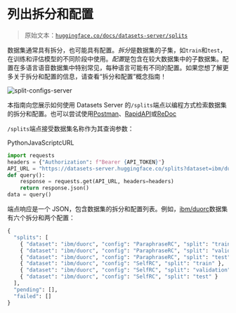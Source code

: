 # 列出拆分和配置

> 原始文本：[`huggingface.co/docs/datasets-server/splits`](https://huggingface.co/docs/datasets-server/splits)

数据集通常具有拆分，也可能具有配置。*拆分*是数据集的子集，如`train`和`test`，在训练和评估模型的不同阶段中使用。*配置*是包含在较大数据集中的子数据集。配置在多语言语音数据集中特别常见，每种语言可能有不同的配置。如果您想了解更多关于拆分和配置的信息，请查看“拆分和配置”概念指南！

![split-configs-server](img/688577f4daf8a4f28f06e2fe8b399ab5.png)

本指南向您展示如何使用 Datasets Server 的`/splits`端点以编程方式检索数据集的拆分和配置。也可以尝试使用[Postman](https://www.postman.com/huggingface/workspace/hugging-face-apis/request/23242779-f0cde3b9-c2ee-4062-aaca-65c4cfdd96f8)、[RapidAPI](https://rapidapi.com/hugging-face-hugging-face-default/api/hugging-face-datasets-api)或[ReDoc](https://redocly.github.io/redoc/?url=https://datasets-server.huggingface.co/openapi.json#operation/listSplits)

`/splits`端点接受数据集名称作为其查询参数：

PythonJavaScriptcURL

```py
import requests
headers = {"Authorization": f"Bearer {API_TOKEN}"}
API_URL = "https://datasets-server.huggingface.co/splits?dataset=ibm/duorc"
def query():
    response = requests.get(API_URL, headers=headers)
    return response.json()
data = query()
```

端点响应是一个 JSON，包含数据集的拆分和配置列表。例如，[ibm/duorc](https://huggingface.co/datasets/ibm/duorc)数据集有六个拆分和两个配置：

```py
{
  "splits": [
    { "dataset": "ibm/duorc", "config": "ParaphraseRC", "split": "train" },
    { "dataset": "ibm/duorc", "config": "ParaphraseRC", "split": "validation" },
    { "dataset": "ibm/duorc", "config": "ParaphraseRC", "split": "test" },
    { "dataset": "ibm/duorc", "config": "SelfRC", "split": "train" },
    { "dataset": "ibm/duorc", "config": "SelfRC", "split": "validation" },
    { "dataset": "ibm/duorc", "config": "SelfRC", "split": "test" }
  ],
  "pending": [],
  "failed": []
}
```
